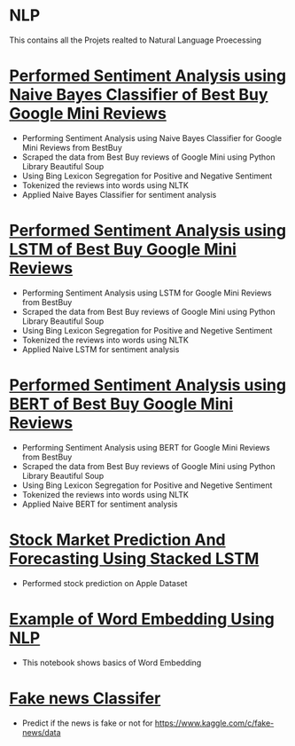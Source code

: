 # NLP
This contains all the Projets realted to Natural Language Proecessing

# [Performed Sentiment Analysis using Naive Bayes Classifier of Best Buy Google Mini Reviews](https://github.com/shreyas-redij/NLP/blob/main/sentiment-analysis.ipynb)
* Performing Sentiment Analysis using Naive Bayes Classifier for Google Mini Reviews from BestBuy
* Scraped the data from Best Buy reviews of Google Mini using Python Library Beautiful Soup
* Using Bing Lexicon Segregation for Positive and Negative Sentiment
* Tokenized the reviews into words using NLTK
* Applied Naive Bayes Classifier for sentiment analysis


# [Performed Sentiment Analysis using LSTM of Best Buy Google Mini Reviews](https://github.com/shreyas-redij/NLP/blob/main/LSTM_Sentiment_Analysis.ipynb)
* Performing Sentiment Analysis using LSTM for Google Mini Reviews from BestBuy
* Scraped the data from Best Buy reviews of Google Mini using Python Library Beautiful Soup
* Using Bing Lexicon Segregation for Positive and Negetive Sentiment
* Tokenized the reviews into words using NLTK
* Applied Naive LSTM for sentiment analysis

# [Performed Sentiment Analysis using BERT of Best Buy Google Mini Reviews](https://github.com/shreyas-redij/NLP/blob/main/BERT_SentimentAnalysis.ipynb)
* Performing Sentiment Analysis using BERT for Google Mini Reviews from BestBuy
* Scraped the data from Best Buy reviews of Google Mini using Python Library Beautiful Soup
* Using Bing Lexicon Segregation for Positive and Negetive Sentiment
* Tokenized the reviews into words using NLTK
* Applied Naive BERT for sentiment analysis


# [Stock Market Prediction And Forecasting Using Stacked LSTM](https://github.com/shreyas-redij/NLP/blob/main/Stock%20Market%20Prediction%20And%20Forecasting%20Using%20Stacked%20LSTM.ipynb)
* Performed stock prediction on Apple Dataset

# [Example of Word Embedding Using NLP](https://github.com/shreyas-redij/NLP/blob/main/Word_Embedding%20_NLP.ipynb)
* This notebook shows basics of Word Embedding

# [Fake news Classifer](https://github.com/shreyas-redij/NLP/blob/main/_Fake_News%20_Classifier.ipynb)
* Predict if the news is fake or not for https://www.kaggle.com/c/fake-news/data 


